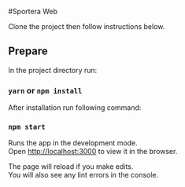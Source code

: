 #Sportera Web

Clone the project then follow instructions below.

## Prepare

In the project directory run:

### `yarn` or `npm install`

After installation run following command:

### `npm start`

Runs the app in the development mode.<br>
Open [http://localhost:3000](http://localhost:3000) to view it in the browser.

The page will reload if you make edits.<br>
You will also see any lint errors in the console.